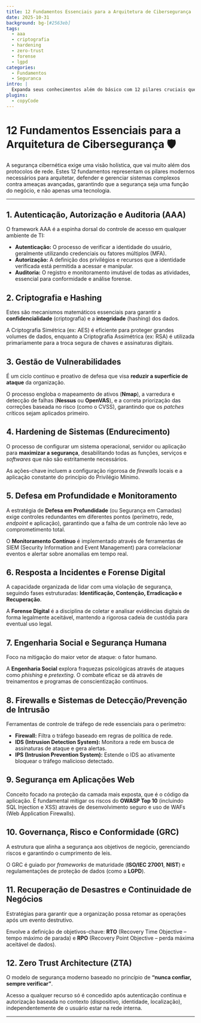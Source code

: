 ```yaml
---
title: 12 Fundamentos Essenciais para a Arquitetura de Cibersegurança
date: 2025-10-31
background: bg-[#2563eb]
tags:
  - aaa
  - criptografia
  - hardening
  - zero-trust
  - forense
  - lgpd
categories:
  - Fundamentos
  - Seguranca
intro: |
  Expanda seus conhecimentos além do básico com 12 pilares cruciais que sustentam uma postura defensiva moderna: da Autenticação Contínua à Forense Digital.
plugins:
  - copyCode
---
```


# 12 Fundamentos Essenciais para a Arquitetura de Cibersegurança 🛡️

A segurança cibernética exige uma visão holística, que vai muito além dos protocolos de rede. Estes 12 fundamentos representam os pilares modernos necessários para arquitetar, defender e gerenciar sistemas complexos contra ameaças avançadas, garantindo que a segurança seja uma função do negócio, e não apenas uma tecnologia.

---

## 1. Autenticação, Autorização e Auditoria (AAA)

O framework AAA é a espinha dorsal do controle de acesso em qualquer ambiente de TI:

* **Autenticação:** O processo de verificar a identidade do usuário, geralmente utilizando credenciais ou fatores múltiplos (MFA).
* **Autorização:** A definição dos privilégios e recursos que a identidade verificada está permitida a acessar e manipular.
* **Auditoria:** O registro e monitoramento imutável de todas as atividades, essencial para conformidade e análise forense.

## 2. Criptografia e Hashing

Estes são mecanismos matemáticos essenciais para garantir a **confidencialidade** (criptografia) e a **integridade** (hashing) dos dados.

A Criptografia Simétrica (ex: AES) é eficiente para proteger grandes volumes de dados, enquanto a Criptografia Assimétrica (ex: RSA) é utilizada primariamente para a troca segura de chaves e assinaturas digitais.

## 3. Gestão de Vulnerabilidades

É um ciclo contínuo e proativo de defesa que visa **reduzir a superfície de ataque** da organização.

O processo engloba o mapeamento de ativos (**Nmap**), a varredura e detecção de falhas (**Nessus** ou **OpenVAS**), e a correta priorização das correções baseada no risco (como o CVSS), garantindo que os *patches* críticos sejam aplicados primeiro.

## 4. Hardening de Sistemas (Endurecimento)

O processo de configurar um sistema operacional, servidor ou aplicação para **maximizar a segurança**, desabilitando todas as funções, serviços e *softwares* que não são estritamente necessários.

As ações-chave incluem a configuração rigorosa de *firewalls* locais e a aplicação constante do princípio do Privilégio Mínimo.

## 5. Defesa em Profundidade e Monitoramento

A estratégia de **Defesa em Profundidade** (ou Segurança em Camadas) exige controles redundantes em diferentes pontos (perímetro, rede, *endpoint* e aplicação), garantindo que a falha de um controle não leve ao comprometimento total.

O **Monitoramento Contínuo** é implementado através de ferramentas de SIEM (Security Information and Event Management) para correlacionar eventos e alertar sobre anomalias em tempo real.

## 6. Resposta a Incidentes e Forense Digital

A capacidade organizada de lidar com uma violação de segurança, seguindo fases estruturadas: **Identificação, Contenção, Erradicação e Recuperação**.

A **Forense Digital** é a disciplina de coletar e analisar evidências digitais de forma legalmente aceitável, mantendo a rigorosa cadeia de custódia para eventual uso legal.

## 7. Engenharia Social e Segurança Humana

Foco na mitigação do maior vetor de ataque: o fator humano.

A **Engenharia Social** explora fraquezas psicológicas através de ataques como *phishing* e *pretexting*. O combate eficaz se dá através de treinamentos e programas de conscientização contínuos.

## 8. Firewalls e Sistemas de Detecção/Prevenção de Intrusão

Ferramentas de controle de tráfego de rede essenciais para o perímetro:

* **Firewall:** Filtra o tráfego baseado em regras de política de rede.
* **IDS (Intrusion Detection System):** Monitora a rede em busca de assinaturas de ataque e gera alertas.
* **IPS (Intrusion Prevention System):** Estende o IDS ao ativamente bloquear o tráfego malicioso detectado.

## 9. Segurança em Aplicações Web

Conceito focado na proteção da camada mais exposta, que é o código da aplicação. É fundamental mitigar os riscos do **OWASP Top 10** (incluindo SQL Injection e XSS) através de desenvolvimento seguro e uso de WAFs (Web Application Firewalls).

## 10. Governança, Risco e Conformidade (GRC)

A estrutura que alinha a segurança aos objetivos de negócio, gerenciando riscos e garantindo o cumprimento de leis.

O GRC é guiado por *frameworks* de maturidade (**ISO/IEC 27001**, **NIST**) e regulamentações de proteção de dados (como a **LGPD**).

## 11. Recuperação de Desastres e Continuidade de Negócios

Estratégias para garantir que a organização possa retomar as operações após um evento destrutivo.

Envolve a definição de objetivos-chave: **RTO** (Recovery Time Objective – tempo máximo de parada) e **RPO** (Recovery Point Objective – perda máxima aceitável de dados).

## 12. Zero Trust Architecture (ZTA)

O modelo de segurança moderno baseado no princípio de **“nunca confiar, sempre verificar”**.

Acesso a qualquer recurso só é concedido após autenticação contínua e autorização baseada no contexto (dispositivo, identidade, localização), independentemente de o usuário estar na rede interna.

---

